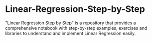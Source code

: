 # Linear-Regression-Step-by-Step
"Linear Regression Step by Step" is a repository that provides a comprehensive notebook with step-by-step examples, exercises and libraries to understand and implement Linear Regression easily.
